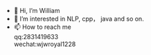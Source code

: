 - 👋 Hi, I’m William
- 👀 I’m interested in NLP, cpp， java and so on.
- 📫 How to reach me  
qq:2831419633  
wechat:wjwroyal1228

<!---
wjw136/wjw136 is a ✨ special ✨ repository because its `README.md` (this file) appears on your GitHub profile.
You can click the Preview link to take a look at your changes.
--->
